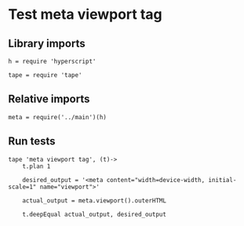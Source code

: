 # Test meta viewport tag

## Library imports

	h = require 'hyperscript'

	tape = require 'tape'


## Relative imports

	meta = require('../main')(h)


## Run tests

	tape 'meta viewport tag', (t)->
		t.plan 1

		desired_output = '<meta content="width=device-width, initial-scale=1" name="viewport">'

		actual_output = meta.viewport().outerHTML

		t.deepEqual actual_output, desired_output
